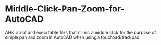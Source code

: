 # Middle-Click-Pan-Zoom-for-AutoCAD
AHK script and executable files that mimic a middle click for the purpose of simple pan and zoom in AutoCAD when using a touchpad/trackpad.

